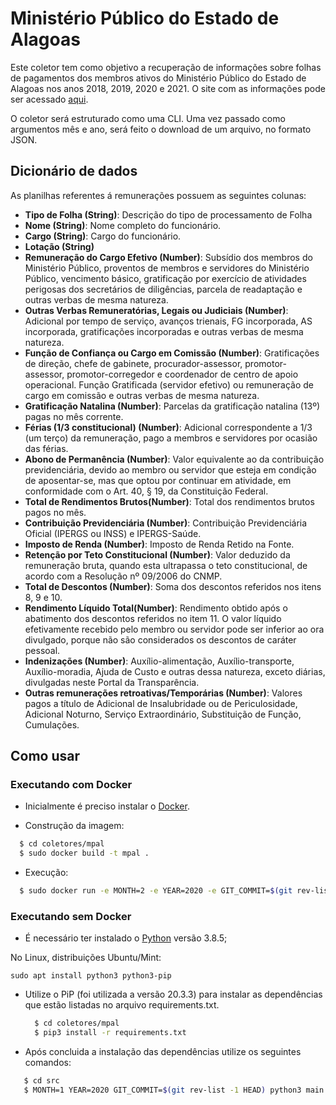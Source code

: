 # Ministério Público do Estado de Alagoas

Este coletor tem como objetivo a recuperação de informações sobre folhas de pagamentos dos membros ativos do Ministério Público do Estado de Alagoas nos anos 2018, 2019, 2020 e 2021. O site com as informações pode ser acessado [aqui](https://sistemas.mpal.mp.br/).

O coletor será estruturado como uma CLI. Uma vez passado como argumentos mês e ano, será feito o download de um arquivo, no formato JSON.

## Dicionário de dados

As planilhas referentes á remunerações possuem as seguintes colunas:

- **Tipo de Folha (String)**: Descrição do tipo de processamento de Folha
- **Nome (String)**: Nome completo do funcionário.
- **Cargo (String)**: Cargo do funcionário.
- **Lotação (String)**
- **Remuneração do Cargo Efetivo (Number)**: Subsídio dos membros do Ministério Público, proventos de membros e servidores do Ministério Público, vencimento básico, gratificação por exercício de atividades perigosas dos secretários de diligências, parcela de readaptação e outras verbas de mesma natureza.
- **Outras Verbas Remuneratórias, Legais ou Judiciais (Number)**: Adicional por tempo de serviço, avanços trienais, FG incorporada, AS incorporada, gratificações incorporadas e outras verbas de mesma natureza.
- **Função de Confiança ou Cargo em Comissão (Number)**: Gratificações de direção, chefe de gabinete, procurador-assessor, promotor-assessor, promotor-corregedor e coordenador de centro de apoio operacional. Função Gratificada (servidor efetivo) ou remuneração de cargo em comissão e outras verbas de mesma natureza.
- **Gratificação Natalina (Number)**: Parcelas da gratificação natalina (13º) pagas no mês corrente.
- **Férias (1/3 constitucional) (Number)**: Adicional correspondente a 1/3 (um terço) da remuneração, pago a membros e servidores por ocasião das férias.
- **Abono de Permanência (Number)**: Valor equivalente ao da contribuição previdenciária, devido ao membro ou servidor que esteja em condição de aposentar-se, mas que optou por continuar em atividade, em conformidade com o Art. 40, § 19, da Constituição Federal.
- **Total de Rendimentos Brutos(Number)**: Total dos rendimentos brutos pagos no mês.
- **Contribuição Previdenciária (Number)**: Contribuição Previdenciária Oficial (IPERGS ou INSS) e IPERGS-Saúde.
- **Imposto de Renda (Number)**: Imposto de Renda Retido na Fonte.
- **Retenção por Teto Constitucional (Number)**: Valor deduzido da remuneração bruta, quando esta ultrapassa o teto constitucional, de acordo com a Resolução nº 09/2006 do CNMP.
- **Total de Descontos (Number)**: Soma dos descontos referidos nos itens 8, 9 e 10.
- **Rendimento Líquido Total(Number)**: Rendimento obtido após o abatimento dos descontos referidos no item 11. O valor líquido efetivamente recebido pelo membro ou servidor pode ser inferior ao ora divulgado, porque não são considerados os descontos de caráter pessoal.
- **Indenizações (Number)**: Auxílio-alimentação, Auxílio-transporte, Auxílio-moradia, Ajuda de Custo e outras dessa natureza, exceto diárias, divulgadas neste Portal da Transparência.
- **Outras remunerações retroativas/Temporárias (Number)**: Valores pagos a título de Adicional de Insalubridade ou de Periculosidade, Adicional Noturno, Serviço Extraordinário, Substituição de Função, Cumulações.

## Como usar

 ### Executando com Docker

 - Inicialmente é preciso instalar o [Docker](https://docs.docker.com/install/). 

 - Construção da imagem:

  ```sh
    $ cd coletores/mpal
    $ sudo docker build -t mpal .
  ```
 - Execução:
 
  ```sh
    $ sudo docker run -e MONTH=2 -e YEAR=2020 -e GIT_COMMIT=$(git rev-list -1 HEAD) mpal
  ```

 ### Executando sem Docker

 - É necessário ter instalado o [Python](https://www.python.org/downloads/release/python-385/) versão 3.8.5;
 
No Linux, distribuições Ubuntu/Mint:

```
sudo apt install python3 python3-pip
```

 - Utilize o PiP (foi utilizada a versão 20.3.3) para instalar as dependências que estão listadas no arquivo requirements.txt.
  
    ```sh
      $ cd coletores/mpal
      $ pip3 install -r requirements.txt
    ```

  - Após concluida a instalação das dependências utilize os seguintes comandos:  

   ```sh
      $ cd src
      $ MONTH=1 YEAR=2020 GIT_COMMIT=$(git rev-list -1 HEAD) python3 main.py
  ```